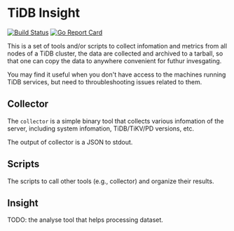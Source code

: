 # TiDB Insight

[![Build Status](https://travis-ci.org/AstroProfundis/tidb-insight.svg?branch=master)](https://travis-ci.org/AstroProfundis/tidb-insight)
[![Go Report Card](https://goreportcard.com/badge/github.com/AstroProfundis/tidb-insight)](https://goreportcard.com/report/github.com/AstroProfundis/tidb-insight)

This is a set of tools and/or scripts to collect infomation and metrics from all nodes of a TiDB cluster, the data are collected and archived to a tarball, so that one can copy the data to anywhere convenient for futhur invesgating.

You may find it useful when you don't have access to the machines running TiDB services, but need to throubleshooting issues related to them.

## Collector

The `collector` is a simple binary tool that collects various infomation of the server, including system infomation, TiDB/TiKV/PD versions, etc.

The output of collector is a JSON to stdout.

## Scripts

The scripts to call other tools (e.g., collector) and organize their results.

## Insight

TODO: the analyse tool that helps processing dataset.
